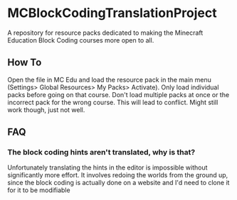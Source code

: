 # MCBlockCodingTranslationProject
A repository for resource packs dedicated to making the Minecraft Education Block Coding courses more open to all.


## How To

Open the file in MC Edu and load the resource pack in the main menu (Settings> Global Resources> My Packs> Activate). Only load individual packs before going on that course. Don't load multiple packs at once or the incorrect pack for the wrong course. This will lead to conflict. Might still work though, just not well.

## FAQ

### The block coding hints aren't translated, why is that?
Unfortunately translating the hints in the editor is impossible without significantly more effort. It involves redoing the worlds from the ground up, since the block coding is actually done on a website and I'd need to clone it for it to be modifiable
